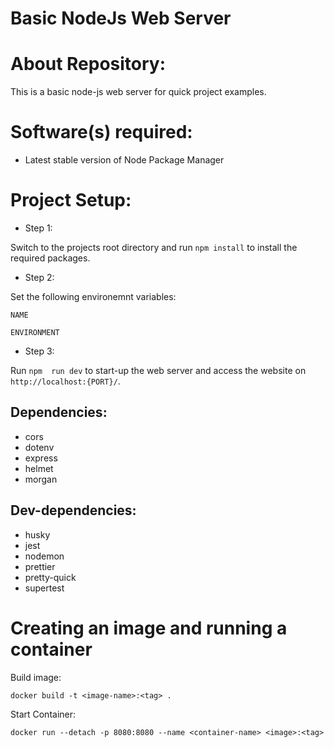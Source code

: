 # Basic NodeJs Web Server

# About Repository:
This is a basic node-js web server for quick project examples.

# Software(s) required:
* Latest stable version of Node Package Manager

# Project Setup:

* Step 1:

Switch to the projects root directory and run `npm install` to install the required packages.

* Step 2:

Set the following environemnt variables:

`NAME`

`ENVIRONMENT`

* Step 3:

Run `npm  run dev` to start-up the web server and access the website on `http://localhost:{PORT}/`.

## Dependencies:
* cors 
* dotenv
* express
* helmet
* morgan

## Dev-dependencies:
* husky
* jest
* nodemon
* prettier
* pretty-quick
* supertest

# Creating an image and running a container

Build image:

```
docker build -t <image-name>:<tag> .
```

Start Container:

```
docker run --detach -p 8080:8080 --name <container-name> <image>:<tag>
```

